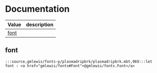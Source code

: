 # Documentation
|Value|description|
|---|---|
|[font](#font)||

## font

```moonbit
:::source,gmlewis/fonts-p/plasmadripbrk/plasmadripbrk.mbt,969:::let font : <a href="gmlewis/fonts#Font">@gmlewis/fonts.Font</a>
```

